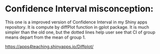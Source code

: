 # Confidence Interval misconception:
This one is a improved version of Confidence Interval in my Shiny apps repository.
It is compute by diffPlot function in gplot package. It is much simpler than the old
one, but the dotted lines help user see that CI of group means depart from the mean
of group 1.

https://apps4teaching.shinyapps.io/Diffplot/
